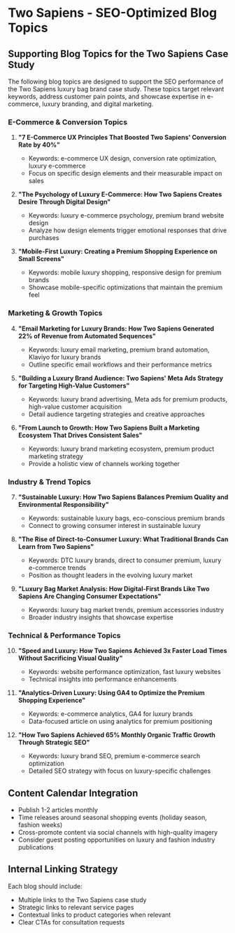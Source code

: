 # Two Sapiens - SEO-Optimized Blog Topics

## Supporting Blog Topics for the Two Sapiens Case Study

The following blog topics are designed to support the SEO performance of the Two Sapiens luxury bag brand case study. These topics target relevant keywords, address customer pain points, and showcase expertise in e-commerce, luxury branding, and digital marketing.

### E-Commerce & Conversion Topics

1. **"7 E-Commerce UX Principles That Boosted Two Sapiens' Conversion Rate by 40%"**
   - Keywords: e-commerce UX design, conversion rate optimization, luxury e-commerce
   - Focus on specific design elements and their measurable impact on sales

2. **"The Psychology of Luxury E-Commerce: How Two Sapiens Creates Desire Through Digital Design"**
   - Keywords: luxury e-commerce psychology, premium brand website design
   - Analyze how design elements trigger emotional responses that drive purchases

3. **"Mobile-First Luxury: Creating a Premium Shopping Experience on Small Screens"**
   - Keywords: mobile luxury shopping, responsive design for premium brands
   - Showcase mobile-specific optimizations that maintain the premium feel

### Marketing & Growth Topics

4. **"Email Marketing for Luxury Brands: How Two Sapiens Generated 22% of Revenue from Automated Sequences"**
   - Keywords: luxury email marketing, premium brand automation, Klaviyo for luxury brands
   - Outline specific email workflows and their performance metrics

5. **"Building a Luxury Brand Audience: Two Sapiens' Meta Ads Strategy for Targeting High-Value Customers"**
   - Keywords: luxury brand advertising, Meta ads for premium products, high-value customer acquisition
   - Detail audience targeting strategies and creative approaches

6. **"From Launch to Growth: How Two Sapiens Built a Marketing Ecosystem That Drives Consistent Sales"**
   - Keywords: luxury brand marketing ecosystem, premium product marketing strategy
   - Provide a holistic view of channels working together

### Industry & Trend Topics

7. **"Sustainable Luxury: How Two Sapiens Balances Premium Quality and Environmental Responsibility"**
   - Keywords: sustainable luxury bags, eco-conscious premium brands
   - Connect to growing consumer interest in sustainable luxury

8. **"The Rise of Direct-to-Consumer Luxury: What Traditional Brands Can Learn from Two Sapiens"**
   - Keywords: DTC luxury brands, direct to consumer premium, luxury e-commerce trends
   - Position as thought leaders in the evolving luxury market

9. **"Luxury Bag Market Analysis: How Digital-First Brands Like Two Sapiens Are Changing Consumer Expectations"**
   - Keywords: luxury bag market trends, premium accessories industry
   - Broader industry insights that showcase expertise

### Technical & Performance Topics

10. **"Speed and Luxury: How Two Sapiens Achieved 3x Faster Load Times Without Sacrificing Visual Quality"**
    - Keywords: website performance optimization, fast luxury websites
    - Technical insights into performance enhancements

11. **"Analytics-Driven Luxury: Using GA4 to Optimize the Premium Shopping Experience"**
    - Keywords: e-commerce analytics, GA4 for luxury brands
    - Data-focused article on using analytics for premium positioning

12. **"How Two Sapiens Achieved 65% Monthly Organic Traffic Growth Through Strategic SEO"**
    - Keywords: luxury brand SEO, premium e-commerce search optimization
    - Detailed SEO strategy with focus on luxury-specific challenges

## Content Calendar Integration

- Publish 1-2 articles monthly
- Time releases around seasonal shopping events (holiday season, fashion weeks)
- Cross-promote content via social channels with high-quality imagery
- Consider guest posting opportunities on luxury and fashion industry publications

## Internal Linking Strategy

Each blog should include:
- Multiple links to the Two Sapiens case study
- Strategic links to relevant service pages
- Contextual links to product categories when relevant
- Clear CTAs for consultation requests 